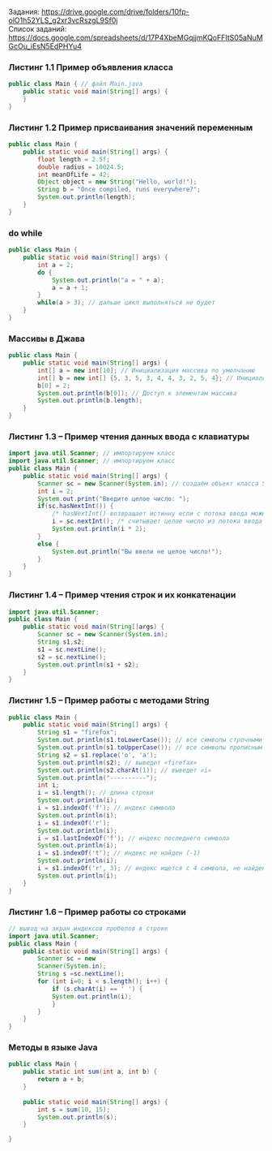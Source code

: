 Задания: https://drive.google.com/drive/folders/10fp-olO1h52YLS_g2xr3vcRszgL9Sf0j
<br>
Список заданий: https://docs.google.com/spreadsheets/d/17P4XbeMGqjjmKQoFFItS05aNuMGcOu_iEsN5EdPHYu4

### Листинг 1.1 Пример объявления класса
```java
public class Main { // файл Main.java
    public static void main(String[] args) {
    }
}
```
### Листинг 1.2 Пример присваивания значений переменным
```java
public class Main {
    public static void main(String[] args) {
        float length = 2.5f;
        double radius = 10024.5;
        int meanOfLife = 42;
        Object object = new String("Hello, world!");
        String b = "Once compiled, runs everywhere?";
        System.out.println(length);
    }
}
```

### do while
```java
public class Main {
    public static void main(String[] args) {
        int a = 2;
        do {
            System.out.println("a = " + a);
            a = a + 1;
        }
        while(a > 3); // дальше цикл выполняться не будет
    }
}
```

### Массивы в Джава
```java
public class Main {
    public static void main(String[] args) {
        int[] a = new int[10]; // Инициализация массива по умолчанию
        int[] b = new int[] {5, 3, 5, 3, 4, 4, 3, 2, 5, 4}; // Инициализация массива на этапе объявления
        b[0] = 2;
        System.out.println(b[0]); // Доступ к элементам массива
        System.out.println(b.length);
    }
}
```

### Листинг 1.3 – Пример чтения данных ввода с клавиатуры
```java
import java.util.Scanner; // импортируем класс
import java.util.Scanner; // импортируем класс
public class Main {
    public static void main(String[] args) {
        Scanner sc = new Scanner(System.in); // создаём объект класса Scanner
        int i = 2;
        System.out.print("Введите целое число: ");
        if(sc.hasNextInt()) {
            /* hasNextInt() возвращает истинну если с потока ввода можно считать целое число*/
            i = sc.nextInt(); /* считывает целое число из потока ввода и сохраняет в переменную i*/
            System.out.println(i * 2);
        }
        else {
            System.out.println("Вы ввели не целое число!");
        }
    }
}
```

### Листинг 1.4 – Пример чтения строк и их конкатенации
```java
import java.util.Scanner;
public class Main {
    public static void main(String[]args) {
        Scanner sc = new Scanner(System.in);
        String s1,s2;
        s1 = sc.nextLine();
        s2 = sc.nextLine();
        System.out.println(s1 + s2);
    }
}
```

### Листинг 1.5 – Пример работы с методами String
```java
public class Main {
    public static void main(String[] args) {
        String s1 = "firefox";
        System.out.println(s1.toLowerCase()); // все символы строчными
        System.out.println(s1.toUpperCase()); // все символы прописным
        String s2 = s1.replace('o', 'a');
        System.out.println(s2); // выведет «firefax»
        System.out.println(s2.charAt(1)); // выведет «i»
        System.out.println("----------");
        int i;
        i = s1.length(); // длина строки
        System.out.println(i);
        i = s1.indexOf('f'); // индекс символа
        System.out.println(i);
        i = s1.indexOf('r');
        System.out.println(i);
        i = s1.lastIndexOf('f'); // индекс последнего символа
        System.out.println(i);
        i = s1.indexOf('t'); // индекс не найден (-1)
        System.out.println(i);
        i = s1.indexOf('r', 3); // индекс ищется с 4 символа, не найден (-1)
        System.out.println(i);
    }
}
```

### Листинг 1.6 – Пример работы со строками
```java
// вывод на экран индексов пробелов в строке
import java.util.Scanner;
public class Main {
    public static void main(String[] args) {
        Scanner sc = new
        Scanner(System.in);
        String s =sc.nextLine();
        for (int i=0; i < s.length(); i++) {
            if (s.charAt(i) == ' ') {
            System.out.println(i);
            }
        }
    }
}
```

### Методы в языке Java
```java
public class Main {
    public static int sum(int a, int b) {
        return a + b;
    }
    
    public static void main(String[] args) {
        int s = sum(10, 15);
        System.out.println(s);
    }

}
```
